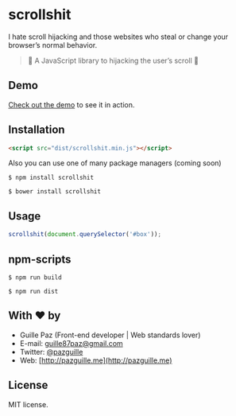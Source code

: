 # scrollshit

I hate scroll hijacking and those websites who steal or change your browser’s normal behavior.

> 💩 A JavaScript library to hijacking the user’s scroll 💩

## Demo

[Check out the demo](https://pazguille.github.io/scrollshit/) to see it in action.

## Installation

```html
<script src="dist/scrollshit.min.js"></script>
```

Also you can use one of many package managers (coming soon)

    $ npm install scrollshit

    $ bower install scrollshit

## Usage

```js
scrollshit(document.querySelector('#box'));
```

## npm-scripts

```
$ npm run build
```

```
$ npm run dist
```

## With ❤ by

- Guille Paz (Front-end developer | Web standards lover)
- E-mail: [guille87paz@gmail.com](mailto:guille87paz@gmail.com)
- Twitter: [@pazguille](http://twitter.com/pazguille)
- Web: [http://pazguille.me](http://pazguille.me)

## License

MIT license.

